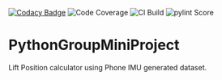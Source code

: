 [![Codacy Badge](https://app.codacy.com/project/badge/Grade/c0dc903a38fd43f9be0519c4095fc689)](https://www.codacy.com?utm_source=github.com&amp;utm_medium=referral&amp;utm_content=99002485/PythonGroupMiniProject&amp;utm_campaign=Badge_Grade)
![Code Coverage](https://github.com/99002485/PythonGroupMiniProject/workflows/Code%20Coverage/badge.svg)
![CI Build](https://github.com/99002485/PythonGroupMiniProject/workflows/CI%20Build/badge.svg)
![pylint Score](https://mperlet.github.io/pybadge/badges/5.51.svg)
# PythonGroupMiniProject
Lift Position calculator using Phone IMU generated dataset.
